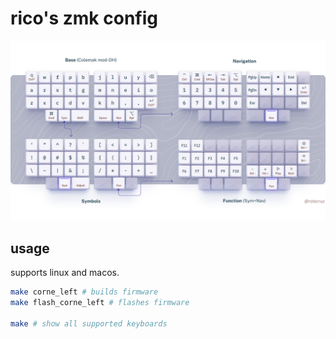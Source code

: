 # rico's zmk config

![](./reference.png)

## usage

supports linux and macos.

```sh
make corne_left # builds firmware
make flash_corne_left # flashes firmware

make # show all supported keyboards
```
